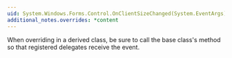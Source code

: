 ```yaml
---
uid: System.Windows.Forms.Control.OnClientSizeChanged(System.EventArgs)
additional_notes.overrides: *content
---
```


<p>When overriding <xref href="System.Windows.Forms.Control.OnClientSizeChanged(System.EventArgs)"></xref> in a derived class, be sure to call the base class's <xref href="System.Windows.Forms.Control.OnClientSizeChanged(System.EventArgs)"></xref> method so that registered delegates receive the event.</p>


